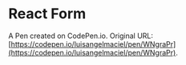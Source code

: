 # React Form

A Pen created on CodePen.io. Original URL: [https://codepen.io/luisangelmaciel/pen/WNgraPr](https://codepen.io/luisangelmaciel/pen/WNgraPr).

